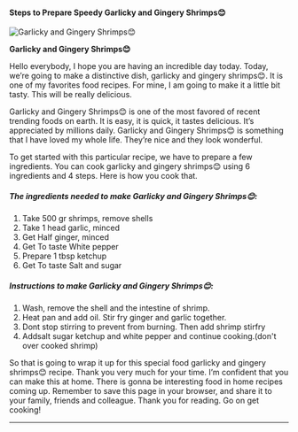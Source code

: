             

#### Steps to Prepare Speedy Garlicky and Gingery Shrimps😊

![Garlicky and Gingery Shrimps😊](https://img-global.cpcdn.com/recipes/53f6ee7dc093e7c6/751x532cq70/garlicky-and-gingery-shrimps%f0%9f%98%8a-recipe-main-photo.jpg)

**Garlicky and Gingery Shrimps😊**

Hello everybody, I hope you are having an incredible day today. Today, we’re going to make a distinctive dish, garlicky and gingery shrimps😊. It is one of my favorites food recipes. For mine, I am going to make it a little bit tasty. This will be really delicious.

Garlicky and Gingery Shrimps😊 is one of the most favored of recent trending foods on earth. It is easy, it is quick, it tastes delicious. It’s appreciated by millions daily. Garlicky and Gingery Shrimps😊 is something that I have loved my whole life. They’re nice and they look wonderful.

To get started with this particular recipe, we have to prepare a few ingredients. You can cook garlicky and gingery shrimps😊 using 6 ingredients and 4 steps. Here is how you cook that.

##### The ingredients needed to make Garlicky and Gingery Shrimps😊:

1.  Take 500 gr shrimps, remove shells
2.  Take 1 head garlic, minced
3.  Get Half ginger, minced
4.  Get To taste White pepper
5.  Prepare 1 tbsp ketchup
6.  Get To taste Salt and sugar

##### Instructions to make Garlicky and Gingery Shrimps😊:

1.  Wash, remove the shell and the intestine of shrimp.
2.  Heat pan and add oil. Stir fry ginger and garlic together.
3.  Dont stop stirring to prevent from burning. Then add shrimp stirfry
4.  Addsalt sugar ketchup and white pepper and continue cooking.(don't over cooked shrimp)

So that is going to wrap it up for this special food garlicky and gingery shrimps😊 recipe. Thank you very much for your time. I’m confident that you can make this at home. There is gonna be interesting food in home recipes coming up. Remember to save this page in your browser, and share it to your family, friends and colleague. Thank you for reading. Go on get cooking!

* * *